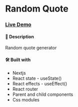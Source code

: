 # Random Quote

### [Live Demo](https://random-quote-ba19vq26o-itsjoseantonio.vercel.app/)

#### 📝 Description

Random quote generator

#### 🛠️ Built with

-   Nextjs
-   React state - useState()
-   React effects - useEffect()
-   React router
-   Parent and child components
-   Css modules

